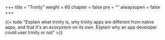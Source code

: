+++
title = "Trinity"
weight = 60
chapter = false
pre = "<i class='fa ela-page'></i>"
alwaysopen = false
+++

{{< todo "Explain what trinity is, why trinity apps are different from native apps, and that it's an ecosystem on its own. Explain why an app developer could user trinity or not" >}}